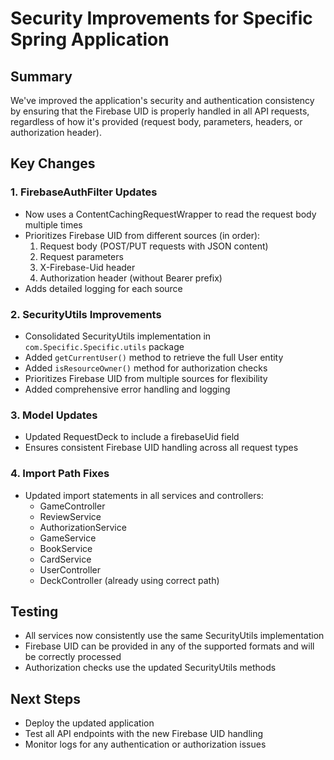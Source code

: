 # Security Improvements for Specific Spring Application

## Summary
We've improved the application's security and authentication consistency by ensuring that the Firebase UID is properly handled in all API requests, regardless of how it's provided (request body, parameters, headers, or authorization header).

## Key Changes

### 1. FirebaseAuthFilter Updates
- Now uses a ContentCachingRequestWrapper to read the request body multiple times
- Prioritizes Firebase UID from different sources (in order):
  1. Request body (POST/PUT requests with JSON content)
  2. Request parameters
  3. X-Firebase-Uid header
  4. Authorization header (without Bearer prefix)
- Adds detailed logging for each source

### 2. SecurityUtils Improvements
- Consolidated SecurityUtils implementation in `com.Specific.Specific.utils` package
- Added `getCurrentUser()` method to retrieve the full User entity
- Added `isResourceOwner()` method for authorization checks
- Prioritizes Firebase UID from multiple sources for flexibility
- Added comprehensive error handling and logging

### 3. Model Updates
- Updated RequestDeck to include a firebaseUid field
- Ensures consistent Firebase UID handling across all request types

### 4. Import Path Fixes
- Updated import statements in all services and controllers:
  - GameController
  - ReviewService
  - AuthorizationService
  - GameService
  - BookService
  - CardService
  - UserController
  - DeckController (already using correct path)

## Testing
- All services now consistently use the same SecurityUtils implementation
- Firebase UID can be provided in any of the supported formats and will be correctly processed
- Authorization checks use the updated SecurityUtils methods

## Next Steps
- Deploy the updated application
- Test all API endpoints with the new Firebase UID handling
- Monitor logs for any authentication or authorization issues 